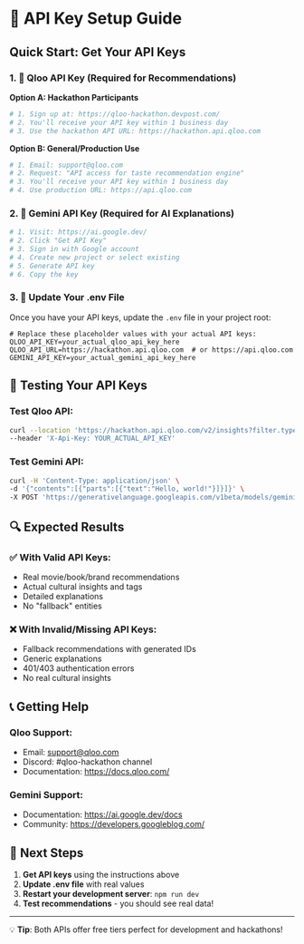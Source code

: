 # 🔑 API Key Setup Guide

## Quick Start: Get Your API Keys

### 1. 🎯 Qloo API Key (Required for Recommendations)

**Option A: Hackathon Participants**
```bash
# 1. Sign up at: https://qloo-hackathon.devpost.com/
# 2. You'll receive your API key within 1 business day
# 3. Use the hackathon API URL: https://hackathon.api.qloo.com
```

**Option B: General/Production Use**
```bash
# 1. Email: support@qloo.com
# 2. Request: "API access for taste recommendation engine"
# 3. You'll receive your API key within 1 business day
# 4. Use production URL: https://api.qloo.com
```

### 2. 🤖 Gemini API Key (Required for AI Explanations)

```bash
# 1. Visit: https://ai.google.dev/
# 2. Click "Get API Key" 
# 3. Sign in with Google account
# 4. Create new project or select existing
# 5. Generate API key
# 6. Copy the key
```

### 3. 🔧 Update Your .env File

Once you have your API keys, update the `.env` file in your project root:

```properties
# Replace these placeholder values with your actual API keys:
QLOO_API_KEY=your_actual_qloo_api_key_here
QLOO_API_URL=https://hackathon.api.qloo.com  # or https://api.qloo.com
GEMINI_API_KEY=your_actual_gemini_api_key_here
```

## 🧪 Testing Your API Keys

### Test Qloo API:
```bash
curl --location 'https://hackathon.api.qloo.com/v2/insights?filter.type=urn:entity:movie&query=inception' \
--header 'X-Api-Key: YOUR_ACTUAL_API_KEY'
```

### Test Gemini API:
```bash
curl -H 'Content-Type: application/json' \
-d '{"contents":[{"parts":[{"text":"Hello, world!"}]}]}' \
-X POST 'https://generativelanguage.googleapis.com/v1beta/models/gemini-pro:generateContent?key=YOUR_ACTUAL_API_KEY'
```

## 🔍 Expected Results

### ✅ With Valid API Keys:
- Real movie/book/brand recommendations
- Actual cultural insights and tags
- Detailed explanations
- No "fallback" entities

### ❌ With Invalid/Missing API Keys:
- Fallback recommendations with generated IDs
- Generic explanations
- 401/403 authentication errors
- No real cultural insights

## 📞 Getting Help

### Qloo Support:
- Email: support@qloo.com
- Discord: #qloo-hackathon channel
- Documentation: https://docs.qloo.com/

### Gemini Support:
- Documentation: https://ai.google.dev/docs
- Community: https://developers.googleblog.com/

## 🚀 Next Steps

1. **Get API keys** using the instructions above
2. **Update .env file** with real values
3. **Restart your development server**: `npm run dev`
4. **Test recommendations** - you should see real data!

---

💡 **Tip**: Both APIs offer free tiers perfect for development and hackathons!

